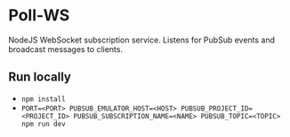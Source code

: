 # Poll-WS

NodeJS WebSocket subscription service. Listens for PubSub events and broadcast messages to clients.

## Run locally

- `npm install`
- `PORT=<PORT> PUBSUB_EMULATOR_HOST=<HOST> PUBSUB_PROJECT_ID=<PROJECT_ID> PUBSUB_SUBSCRIPTION_NAME=<NAME> PUBSUB_TOPIC=<TOPIC> npm run dev`
